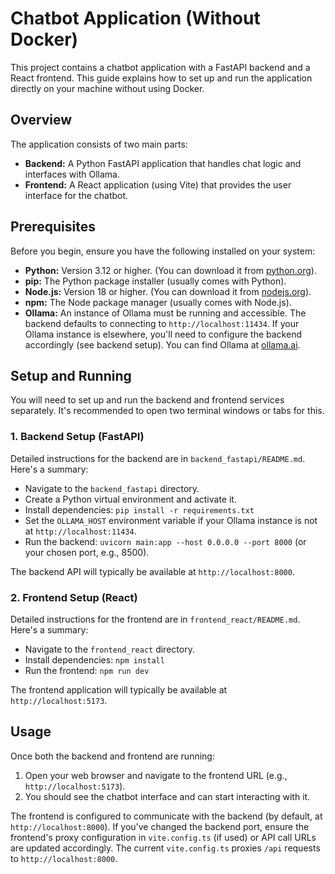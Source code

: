 # Chatbot Application (Without Docker)

This project contains a chatbot application with a FastAPI backend and a React frontend. This guide explains how to set up and run the application directly on your machine without using Docker.

## Overview

The application consists of two main parts:
*   **Backend:** A Python FastAPI application that handles chat logic and interfaces with Ollama.
*   **Frontend:** A React application (using Vite) that provides the user interface for the chatbot.

## Prerequisites

Before you begin, ensure you have the following installed on your system:

*   **Python:** Version 3.12 or higher. (You can download it from [python.org](https://www.python.org/downloads/)).
*   **pip:** The Python package installer (usually comes with Python).
*   **Node.js:** Version 18 or higher. (You can download it from [nodejs.org](https://nodejs.org/)).
*   **npm:** The Node package manager (usually comes with Node.js).
*   **Ollama:** An instance of Ollama must be running and accessible. The backend defaults to connecting to `http://localhost:11434`. If your Ollama instance is elsewhere, you'll need to configure the backend accordingly (see backend setup). You can find Ollama at [ollama.ai](https://ollama.ai/).

## Setup and Running

You will need to set up and run the backend and frontend services separately. It's recommended to open two terminal windows or tabs for this.

### 1. Backend Setup (FastAPI)

Detailed instructions for the backend are in `backend_fastapi/README.md`. Here's a summary:

*   Navigate to the `backend_fastapi` directory.
*   Create a Python virtual environment and activate it.
*   Install dependencies: `pip install -r requirements.txt`
*   Set the `OLLAMA_HOST` environment variable if your Ollama instance is not at `http://localhost:11434`.
*   Run the backend: `uvicorn main:app --host 0.0.0.0 --port 8000` (or your chosen port, e.g., 8500).

The backend API will typically be available at `http://localhost:8000`.

### 2. Frontend Setup (React)

Detailed instructions for the frontend are in `frontend_react/README.md`. Here's a summary:

*   Navigate to the `frontend_react` directory.
*   Install dependencies: `npm install`
*   Run the frontend: `npm run dev`

The frontend application will typically be available at `http://localhost:5173`.

## Usage

Once both the backend and frontend are running:

1.  Open your web browser and navigate to the frontend URL (e.g., `http://localhost:5173`).
2.  You should see the chatbot interface and can start interacting with it.

The frontend is configured to communicate with the backend (by default, at `http://localhost:8000`). If you've changed the backend port, ensure the frontend's proxy configuration in `vite.config.ts` (if used) or API call URLs are updated accordingly. The current `vite.config.ts` proxies `/api` requests to `http://localhost:8000`.
